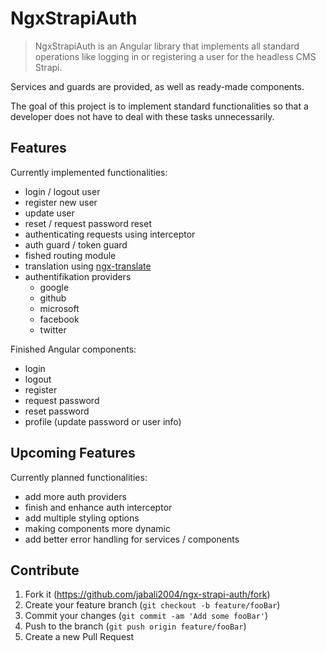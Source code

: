 # NgxStrapiAuth

> NgxStrapiAuth is an Angular library that implements all standard operations like logging in or registering a user for the headless CMS Strapi.

Services and guards are provided, as well as ready-made components.

The goal of this project is to implement standard functionalities so that a developer does not have to deal with these tasks unnecessarily.

## Features

Currently implemented functionalities:

* login / logout user
* register new user
* update user
* reset / request password reset
* authenticating requests using interceptor
* auth guard / token guard
* fished routing module
* translation using [ngx-translate](https://github.com/ngx-translate/core)  
* authentifikation providers
  * google
  * github
  * microsoft
  * facebook
  * twitter

Finished Angular components:

* login
* logout
* register
* request password
* reset password
* profile (update password or user info)

## Upcoming Features

Currently planned functionalities:

* add more auth providers
* finish and enhance auth interceptor
* add multiple styling options
* making components more dynamic
* add better error handling for services / components

## Contribute

1. Fork it (https://github.com/jabali2004/ngx-strapi-auth/fork)
2. Create your feature branch (`git checkout -b feature/fooBar`)
3. Commit your changes (`git commit -am 'Add some fooBar'`)
4. Push to the branch (`git push origin feature/fooBar`)
5. Create a new Pull Request
